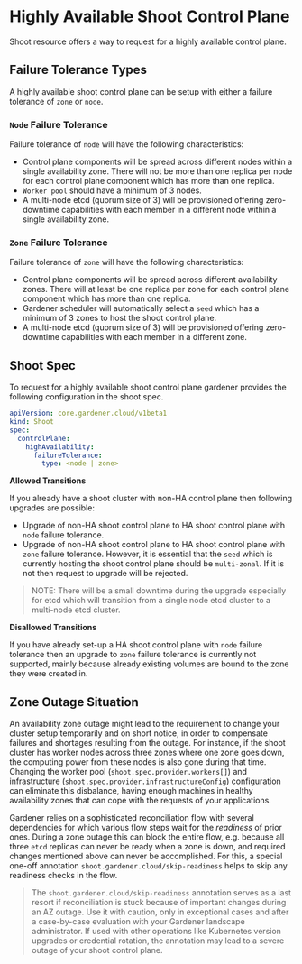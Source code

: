 # Highly Available Shoot Control Plane

Shoot resource offers a way to request for a highly available control plane.

## Failure Tolerance Types

A highly available shoot control plane can be setup with either a failure tolerance of `zone` or `node`.

### `Node` Failure Tolerance

Failure tolerance of `node` will have the following characteristics:

* Control plane components will be spread across different nodes within a single availability zone. There will not be
  more than one replica per node for each control plane component which has more than one replica.
* `Worker pool` should have a minimum of 3 nodes.
* A multi-node etcd (quorum size of 3) will be provisioned offering zero-downtime capabilities with each member in a
  different node within a single availability zone.

### `Zone` Failure Tolerance

Failure tolerance of `zone` will have the following characteristics:

* Control plane components will be spread across different availability zones. There will at least be
  one replica per zone for each control plane component which has more than one replica.
* Gardener scheduler will automatically select a `seed` which has a minimum of 3 zones to host the shoot control plane.
* A multi-node etcd (quorum size of 3) will be provisioned offering zero-downtime capabilities with each member in a
  different zone.

## Shoot Spec

To request for a highly available shoot control plane gardener provides the following configuration in the shoot spec.
```yaml
apiVersion: core.gardener.cloud/v1beta1
kind: Shoot
spec:
  controlPlane:
    highAvailability:
      failureTolerance:
        type: <node | zone>
```

**Allowed Transitions**

If you already have a shoot cluster with non-HA control plane then following upgrades are possible:
* Upgrade of non-HA shoot control plane to HA shoot control plane with `node` failure tolerance.
* Upgrade of non-HA shoot control plane to HA shoot control plane with `zone` failure tolerance. However, it is essential that the `seed` which is currently hosting the shoot control plane should be `multi-zonal`. If it is not then request to upgrade will be rejected.

> NOTE: There will be a small downtime during the upgrade especially for etcd which will transition from a single node etcd cluster to a multi-node etcd cluster.

**Disallowed Transitions**

If you have already set-up a HA shoot control plane with `node` failure tolerance then an upgrade to `zone` failure tolerance is currently not supported, mainly because already existing volumes are bound to the zone they were created in.

## Zone Outage Situation

An availability zone outage might lead to the requirement to change your cluster setup temporarily and on short notice, in order to compensate failures and shortages resulting from the outage.
For instance, if the shoot cluster has worker nodes across three zones where one zone goes down, the computing power from these nodes is also gone during that time.
Changing the worker pool (`shoot.spec.provider.workers[]`) and infrastructure (`shoot.spec.provider.infrastructureConfig`) configuration can eliminate this disbalance, having enough machines in healthy availability zones that can cope with the requests of your applications.

Gardener relies on a sophisticated reconciliation flow with several dependencies for which various flow steps wait for the _readiness_ of prior ones.
During a zone outage this can block the entire flow, e.g. because all three `etcd` replicas can never be ready when a zone is down, and required changes mentioned above can never be accomplished.
For this, a special one-off annotation `shoot.gardener.cloud/skip-readiness` helps to skip any readiness checks in the flow.

> The `shoot.gardener.cloud/skip-readiness` annotation serves as a last resort if reconciliation is stuck because of important changes during an AZ outage. Use it with caution, only in exceptional cases and after a case-by-case evaluation with your Gardener landscape administrator. If used with other operations like Kubernetes version upgrades or credential rotation, the annotation may lead to a severe outage of your shoot control plane. 
